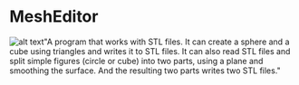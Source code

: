 # MeshEditor
![alt text](sphere.jpeg)"A program that works with STL files. It can create a sphere and a cube using triangles and writes it to STL files. It can also read STL files and split simple figures (circle or cube) into two parts, using a plane and smoothing the surface. And the resulting two parts writes two STL files."
